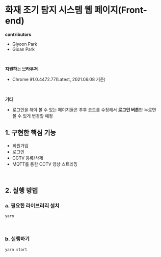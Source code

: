 # 화재 조기 탐지 시스템 웹 페이지(Front-end)

**contributors**

- Giyoon Park
- Gioan Park

<br/>

**지원하는 브라우저**

-  Chrome 91.0.4472.77(Latest, 2021.06.08 기준)

<br/>

**기타**

- 로그인을 해야 볼 수 있는 페이지들은 추후 코드를 수정해서 **로그인 버튼**만 누르면 볼 수 있게 변경할 예정

## 1. 구현한 핵심 기능

- 회원가입
- 로그인
- CCTV 등록/삭제
- MQTT를 통한 CCTV 영상 스트리밍

<br/>

## 2.  실행 방법

### a. 필요한 라이브러리 설치

```
yarn
```

<br/>

### b. 실행하기

```
yarn start
```

